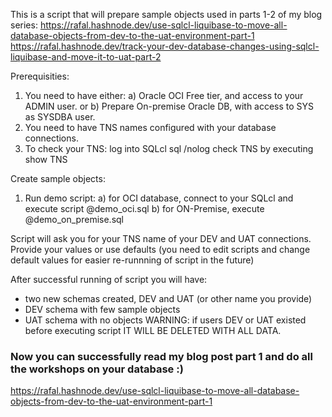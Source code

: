 This is a script that will prepare sample objects used in parts 1-2 of my blog series:
https://rafal.hashnode.dev/use-sqlcl-liquibase-to-move-all-database-objects-from-dev-to-the-uat-environment-part-1
https://rafal.hashnode.dev/track-your-dev-database-changes-using-sqlcl-liquibase-and-move-it-to-uat-part-2


Prerequisities:
1. You need to have either:
a) Oracle OCI Free tier, and access to your ADMIN user.
or
b) Prepare On-premise Oracle DB, with access to SYS as SYSDBA user.
2. You need to have TNS names configured with your database connections.
3. To check your TNS:
log into SQLcl
  sql /nolog
check TNS by executing
  show TNS

Create sample objects:
1. Run demo script:
a) for OCI database, connect to your SQLcl and execute script @demo_oci.sql
b) for ON-Premise, execute @demo_on_premise.sql

Script will ask you for your TNS name of your DEV and UAT connections.
Provide your values or use defaults (you need to edit scripts and change default values for easier re-runnning of script in the future)

After successful running of script you will have:
- two new schemas created, DEV and UAT (or other name you provide)
- DEV schema with few sample objects
- UAT schema with no objects
WARNING: if users DEV or UAT existed before executing script IT WILL BE DELETED WITH ALL DATA.

### Now you can successfully read my blog post part 1 and do all the workshops on your database :)
https://rafal.hashnode.dev/use-sqlcl-liquibase-to-move-all-database-objects-from-dev-to-the-uat-environment-part-1

